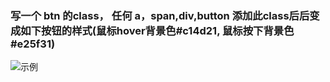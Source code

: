 ### 写一个 btn 的class， 任何 a，span,div,button 添加此class后后变成如下按钮的样式(鼠标hover背景色#c14d21, 鼠标按下背景色#e25f31)

![示例](http://jscode.me/uploads/files/1453195493242-task8-1.png)